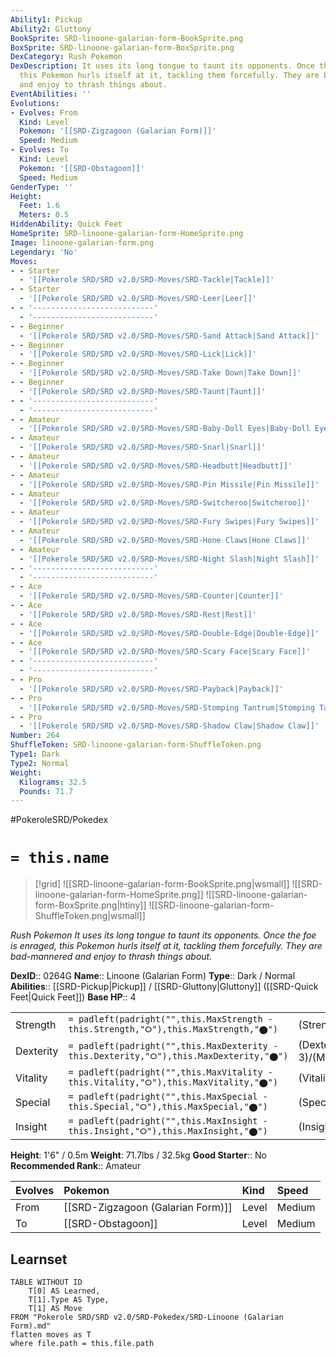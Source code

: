 ```yaml
---
Ability1: Pickup
Ability2: Gluttony
BookSprite: SRD-linoone-galarian-form-BookSprite.png
BoxSprite: SRD-linoone-galarian-form-BoxSprite.png
DexCategory: Rush Pokemon
DexDescription: It uses its long tongue to taunt its opponents. Once the foe is enraged,
  this Pokemon hurls itself at it, tackling them forcefully. They are bad-mannered
  and enjoy to thrash things about.
EventAbilities: ''
Evolutions:
- Evolves: From
  Kind: Level
  Pokemon: '[[SRD-Zigzagoon (Galarian Form)]]'
  Speed: Medium
- Evolves: To
  Kind: Level
  Pokemon: '[[SRD-Obstagoon]]'
  Speed: Medium
GenderType: ''
Height:
  Feet: 1.6
  Meters: 0.5
HiddenAbility: Quick Feet
HomeSprite: SRD-linoone-galarian-form-HomeSprite.png
Image: linoone-galarian-form.png
Legendary: 'No'
Moves:
- - Starter
  - '[[Pokerole SRD/SRD v2.0/SRD-Moves/SRD-Tackle|Tackle]]'
- - Starter
  - '[[Pokerole SRD/SRD v2.0/SRD-Moves/SRD-Leer|Leer]]'
- - '---------------------------'
  - '---------------------------'
- - Beginner
  - '[[Pokerole SRD/SRD v2.0/SRD-Moves/SRD-Sand Attack|Sand Attack]]'
- - Beginner
  - '[[Pokerole SRD/SRD v2.0/SRD-Moves/SRD-Lick|Lick]]'
- - Beginner
  - '[[Pokerole SRD/SRD v2.0/SRD-Moves/SRD-Take Down|Take Down]]'
- - Beginner
  - '[[Pokerole SRD/SRD v2.0/SRD-Moves/SRD-Taunt|Taunt]]'
- - '---------------------------'
  - '---------------------------'
- - Amateur
  - '[[Pokerole SRD/SRD v2.0/SRD-Moves/SRD-Baby-Doll Eyes|Baby-Doll Eyes]]'
- - Amateur
  - '[[Pokerole SRD/SRD v2.0/SRD-Moves/SRD-Snarl|Snarl]]'
- - Amateur
  - '[[Pokerole SRD/SRD v2.0/SRD-Moves/SRD-Headbutt|Headbutt]]'
- - Amateur
  - '[[Pokerole SRD/SRD v2.0/SRD-Moves/SRD-Pin Missile|Pin Missile]]'
- - Amateur
  - '[[Pokerole SRD/SRD v2.0/SRD-Moves/SRD-Switcheroo|Switcheroo]]'
- - Amateur
  - '[[Pokerole SRD/SRD v2.0/SRD-Moves/SRD-Fury Swipes|Fury Swipes]]'
- - Amateur
  - '[[Pokerole SRD/SRD v2.0/SRD-Moves/SRD-Hone Claws|Hone Claws]]'
- - Amateur
  - '[[Pokerole SRD/SRD v2.0/SRD-Moves/SRD-Night Slash|Night Slash]]'
- - '---------------------------'
  - '---------------------------'
- - Ace
  - '[[Pokerole SRD/SRD v2.0/SRD-Moves/SRD-Counter|Counter]]'
- - Ace
  - '[[Pokerole SRD/SRD v2.0/SRD-Moves/SRD-Rest|Rest]]'
- - Ace
  - '[[Pokerole SRD/SRD v2.0/SRD-Moves/SRD-Double-Edge|Double-Edge]]'
- - Ace
  - '[[Pokerole SRD/SRD v2.0/SRD-Moves/SRD-Scary Face|Scary Face]]'
- - '---------------------------'
  - '---------------------------'
- - Pro
  - '[[Pokerole SRD/SRD v2.0/SRD-Moves/SRD-Payback|Payback]]'
- - Pro
  - '[[Pokerole SRD/SRD v2.0/SRD-Moves/SRD-Stomping Tantrum|Stomping Tantrum]]'
- - Pro
  - '[[Pokerole SRD/SRD v2.0/SRD-Moves/SRD-Shadow Claw|Shadow Claw]]'
Number: 264
ShuffleToken: SRD-linoone-galarian-form-ShuffleToken.png
Type1: Dark
Type2: Normal
Weight:
  Kilograms: 32.5
  Pounds: 71.7
---
```


#PokeroleSRD/Pokedex

# `= this.name`

> [!grid]
> ![[SRD-linoone-galarian-form-BookSprite.png|wsmall]]
> ![[SRD-linoone-galarian-form-HomeSprite.png]]
> ![[SRD-linoone-galarian-form-BoxSprite.png|htiny]]
> ![[SRD-linoone-galarian-form-ShuffleToken.png|wsmall]]


*Rush Pokemon*
*It uses its long tongue to taunt its opponents. Once the foe is enraged, this Pokemon hurls itself at it, tackling them forcefully. They are bad-mannered and enjoy to thrash things about.*

**DexID**:: 0264G
**Name**:: Linoone (Galarian Form)
**Type**:: Dark / Normal
**Abilities**:: [[SRD-Pickup|Pickup]] / [[SRD-Gluttony|Gluttony]] ([[SRD-Quick Feet|Quick Feet]])
**Base HP**:: 4

|           |                                                                                        |                                          |
| --------- | -------------------------------------------------------------------------------------- | ---------------------------------------- |
| Strength  | `= padleft(padright("",this.MaxStrength - this.Strength,"⭘"),this.MaxStrength,"⬤")`    | (Strength::2)/(MaxStrength::5)   |
| Dexterity | `= padleft(padright("",this.MaxDexterity - this.Dexterity,"⭘"),this.MaxDexterity,"⬤")` | (Dexterity:: 3)/(MaxDexterity::6) |
| Vitality  | `= padleft(padright("",this.MaxVitality - this.Vitality,"⭘"),this.MaxVitality,"⬤")`    | (Vitality::2)/(MaxVitality::4)   |
| Special   | `= padleft(padright("",this.MaxSpecial - this.Special,"⭘"),this.MaxSpecial,"⬤")`       | (Special::2)/(MaxSpecial::4)     |
| Insight   | `= padleft(padright("",this.MaxInsight - this.Insight,"⭘"),this.MaxInsight,"⬤")`       | (Insight::2)/(MaxInsight::4)     |

**Height**: 1'6" / 0.5m
**Weight**: 71.7lbs / 32.5kg
**Good Starter**:: No
**Recommended Rank**:: Amateur

| Evolves   | Pokemon                           | Kind   | Speed   |
|:----------|:----------------------------------|:-------|:--------|
| From      | [[SRD-Zigzagoon (Galarian Form)]] | Level  | Medium  |
| To        | [[SRD-Obstagoon]]                 | Level  | Medium  |

## Learnset

```dataview
TABLE WITHOUT ID
    T[0] AS Learned,
    T[1].Type AS Type,
    T[1] AS Move
FROM "Pokerole SRD/SRD v2.0/SRD-Pokedex/SRD-Linoone (Galarian Form).md"
flatten moves as T
where file.path = this.file.path
```
